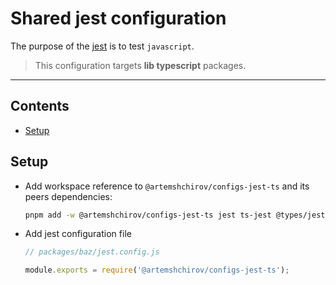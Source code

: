 # Shared jest configuration

The purpose of the [jest](https://jestjs.io/) is to test `javascript`.

> This configuration targets **lib typescript** packages.

---

## Contents

- [Setup](#setup)

## Setup

- Add workspace reference to `@artemshchirov/configs-jest-ts` and its peers dependencies:

  ```sh
  pnpm add -w @artemshchirov/configs-jest-ts jest ts-jest @types/jest
  ```

- Add jest configuration file

  ```js
  // packages/baz/jest.config.js

  module.exports = require('@artemshchirov/configs-jest-ts');
  ```
